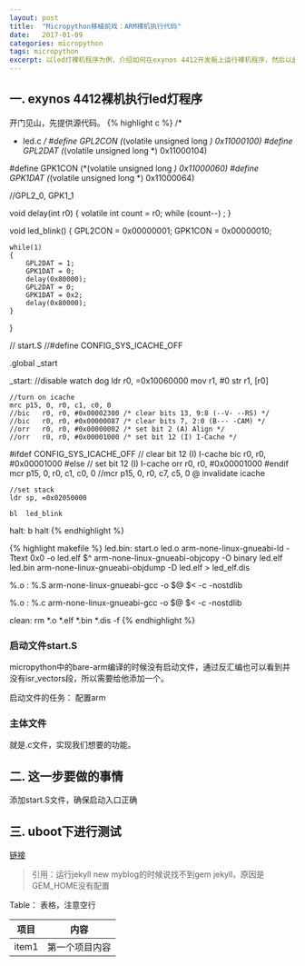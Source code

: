 ```yaml
---
layout:	post
title:	"Micropython移植前戏：ARM裸机执行代码"
date:	2017-01-09
categories:	micropython
tags: micropython
excerpt: 以led灯裸机程序为例，介绍如何在exynos 4412开发板上运行裸机程序，然后以此为基础修改micropython的脚本，最后对micropython镜像进行测试。
---
```


## 一. exynos 4412裸机执行led灯程序

开门见山，先提供源代码。
{% highlight c %}
/*
 * led.c
 */
 #define GPL2CON     (*(volatile unsigned long *) 0x11000100)
#define GPL2DAT     (*(volatile unsigned long *) 0x11000104)

#define GPK1CON 	(*(volatile unsigned long *) 0x11000060)
#define GPK1DAT		(*(volatile unsigned long *) 0x11000064)

//GPL2_0, GPK1_1

void delay(int r0)
{
    volatile int count = r0;
    while (count--)
        ;
}

void led_blink()
{
	GPL2CON = 0x00000001;
	GPK1CON = 0x00000010;
	
	while(1)							
	{
		GPL2DAT = 1;
		GPK1DAT = 0;
		delay(0x80000);
		GPL2DAT = 0;
		GPK1DAT = 0x2;
		delay(0x80000);
	}
}

// start.S
//#define CONFIG_SYS_ICACHE_OFF  

.global _start

_start:
	//disable watch dog
	ldr	r0, =0x10060000
    mov	r1, #0
    str	r1, [r0]

	//turn on icache
	mrc	p15, 0, r0, c1, c0, 0
	//bic	r0, r0, #0x00002300	/* clear bits 13, 9:8 (--V- --RS) */
	//bic	r0, r0, #0x00000087	/* clear bits 7, 2:0 (B--- -CAM) */
	//orr	r0, r0, #0x00000002	/* set bit 2 (A) Align */
	//orr	r0, r0, #0x00001000	/* set bit 12 (I) I-Cache */
	
#ifdef CONFIG_SYS_ICACHE_OFF
    	// clear bit 12 (I) I-cache
    	bic	r0, r0, #0x00001000
#else
    	// set bit 12 (I) I-cache
    	orr	r0, r0, #0x00001000
#endif
       	mcr	p15, 0, r0, c1, c0, 0
	//mcr p15, 0, r0, c7, c5, 0	@ invalidate icache

	//set stack
	ldr	sp, =0x02050000

	bl	led_blink

halt:
	b halt
{% endhighlight %}

{% highlight makefile %}
led.bin: start.o led.o
	arm-none-linux-gnueabi-ld -Ttext 0x0 -o led.elf $^
	arm-none-linux-gnueabi-objcopy -O binary led.elf led.bin
	arm-none-linux-gnueabi-objdump -D led.elf > led_elf.dis


%.o : %.S
	arm-none-linux-gnueabi-gcc -o $@ $< -c -nostdlib

%.o : %.c
	arm-none-linux-gnueabi-gcc -o $@ $< -c -nostdlib

clean:
	rm *.o *.elf *.bin *.dis  -f
{% endhighlight %}

### 启动文件start.S
micropython中的bare-arm编译的时候没有启动文件，通过反汇编也可以看到并没有isr_vectors段，所以需要给他添加一个。

启动文件的任务： 配置arm

### 主体文件
就是.c文件，实现我们想要的功能。

## 二. 这一步要做的事情
添加start.S文件，确保启动入口正确

## 三. uboot下进行测试


[链接]

>引用：运行jekyll new myblog的时候说找不到gem jekyll，原因是GEM_HOME没有配置

Table： 表格，注意空行

项目 | 内容
---|---
item1 | 第一个项目内容

[链接]: http://jekyll.com.cn/docs/installation/
